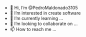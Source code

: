 - 👋 Hi, I’m @PedroMaldonado3105
- 👀 I’m interested in create software
- 🌱 I’m currently learning ...
- 💞️ I’m looking to collaborate on ...
- 📫 How to reach me ...

<!---
PedroMaldonado3105/PedroMaldonado3105 is a ✨ special ✨ repository because its `README.md` (this file) appears on your GitHub profile.
You can click the Preview link to take a look at your changes.
--->
